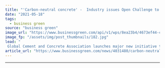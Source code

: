 ```yaml
---
title: "'Carbon-neutral concrete' -  Industry issues Open Challenge to start-ups worldwide"
date: "2021-05-18"
tags: 
  - business green
source: "business green"
image_url: "https://www.businessgreen.com/api/v1/wps/8ea23b4/4673ef44-c86d-45b1-8fb1-dee8ee77206c/5/concrete-185x114.jpg"
image_fp: "/assets/img/post_thumbnails/182.jpg"
lead: "
 Global Cement and Concrete Association launches major new initiative to help catalyse development of low carbon technologies and techniques ..."
article_url: "https://www.businessgreen.com/news/4031480/carbon-neutral-concrete-industry-issues-open-challenge-start-ups-worldwide"
---
```


---

